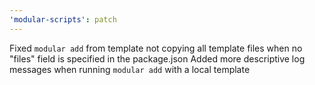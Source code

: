 ```yaml
---
'modular-scripts': patch
---
```


Fixed `modular add` from template not copying all template files when no "files"
field is specified in the package.json 
Added more descriptive log messages when running `modular add` with a local
template
